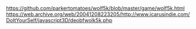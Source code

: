 https://github.com/parkertomatoes/wolf5k/blob/master/game/wolf5k.html
https://web.archive.org/web/20041208223205/http://www.icarusindie.com/DoItYourSelf/javascript3D/deobfwolk5k.php
